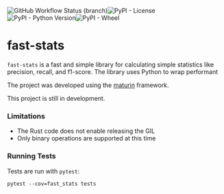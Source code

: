 ![GitHub Workflow Status (branch)](https://img.shields.io/github/workflow/status/zachcoleman/fast-stats/CI/main)![PyPI - License](https://img.shields.io/pypi/l/fast-stats)![PyPI - Python Version](https://img.shields.io/pypi/pyversions/fast-stats)![PyPI - Wheel](https://img.shields.io/pypi/wheel/fast-stats)
# fast-stats
`fast-stats` is a fast and simple library for calculating simple statistics like precision, recall, and f1-score. The library uses Python to wrap performant 

The project was developed using the [maturin](https://maturin.rs) framework. 

This project is still in development.

### Limitations
- The Rust code does not enable releasing the GIL
- Only binary operations are supported at this time

### Running Tests
Tests are run with `pytest`:
```shell
pytest --cov=fast_stats tests
```
